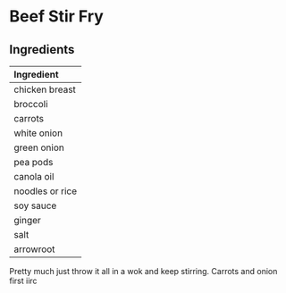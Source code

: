 # Beef Stir Fry

## Ingredients

| Ingredient      |
| :-------------- |
| chicken breast  |
| broccoli        |
| carrots         |
| white onion     |
| green onion     |
| pea pods        |
| canola oil      |
| noodles or rice |
| soy sauce       |
| ginger          |
| salt            |
| arrowroot       |

Pretty much just throw it all in a wok and keep stirring. Carrots and onion first iirc
